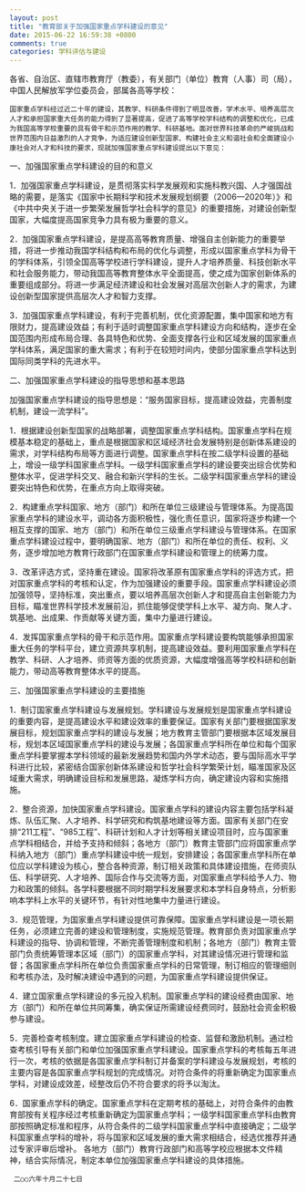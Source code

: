```yaml
---
layout: post
title: "教育部关于加强国家重点学科建设的意见"
date: 2015-06-22 16:59:38 +0800
comments: true
categories: 学科评估与建设
---
```


 
各省、自治区、直辖市教育厅（教委），有关部门（单位）教育（人事）司（局），中国人民解放军学位委员会，部属各高等学校：

    国家重点学科经过近二十年的建设，其教学、科研条件得到了明显改善，学术水平、培养高层次人才和承担国家重大任务的能力得到了显著提高，促进了高等学校学科结构的调整和优化，已成为我国高等学校重要的具有骨干和示范作用的教学、科研基地。面对世界科技革命的严峻挑战和世界范围内日益激烈的人才竞争，为适应建设创新型国家、构建社会主义和谐社会和全面建设小康社会对人才和科技的要求，现就加强国家重点学科建设提出以下意见：

一、加强国家重点学科建设的目的和意义

1．加强国家重点学科建设，是贯彻落实科学发展观和实施科教兴国、人才强国战略的需要，是落实《国家中长期科学和技术发展规划纲要（2006—2020年）》和《中共中央关于进一步繁荣发展哲学社会科学的意见》的重要措施，对建设创新型国家，大幅度提高国家竞争力具有极为重要的意义。

2．加强国家重点学科建设，是提高高等教育质量、增强自主创新能力的重要举措，将进一步推动我国学科结构和布局的优化与调整，形成以国家重点学科为骨干的学科体系，引领全国高等学校进行学科建设，提升人才培养质量、科技创新水平和社会服务能力，带动我国高等教育整体水平全面提高，使之成为国家创新体系的重要组成部分。将进一步满足经济建设和社会发展对高层次创新人才的需求，为建设创新型国家提供高层次人才和智力支撑。

3．加强国家重点学科建设，有利于完善机制，优化资源配置，集中国家和地方有限财力，提高建设效益；有利于适时调整国家重点学科建设方向和结构，逐步在全国范围内形成布局合理、各具特色和优势、全面支撑各行业和区域发展的国家重点学科体系，满足国家的重大需求；有利于在较短时间内，使部分国家重点学科达到国际同类学科的先进水平。

二、加强国家重点学科建设的指导思想和基本思路

加强国家重点学科建设的指导思想是：“服务国家目标，提高建设效益，完善制度机制，建设一流学科”。

1．根据建设创新型国家的战略部署，调整国家重点学科结构。国家重点学科在规模基本稳定的基础上，重点是根据国家和区域经济社会发展特别是创新体系建设的需求，对学科结构布局等方面进行调整。国家重点学科在按二级学科设置的基础上，增设一级学科国家重点学科。一级学科国家重点学科的建设要突出综合优势和整体水平，促进学科交叉、融合和新兴学科的生长。二级学科国家重点学科的建设要突出特色和优势，在重点方向上取得突破。

2．构建重点学科国家、地方（部门）和所在单位三级建设与管理体系。为提高国家重点学科的建设水平，调动各方面积极性，强化责任意识，国家将逐步构建一个相互支撑的国家、地方（部门）和所在单位三级重点学科建设与管理体系。在国家重点学科建设过程中，要明确国家、地方（部门）和所在单位的责任、权利、义务，逐步增加地方教育行政部门在国家重点学科建设和管理上的统筹力度。

3．改革评选方式，坚持重在建设。国家将改革原有国家重点学科的评选方式，把对国家重点学科的考核和认定，作为加强建设的重要手段。国家重点学科建设必须加强领导，坚持标准，突出重点，要以培养高层次创新人才和提高自主创新能力为目标，瞄准世界科学技术发展前沿，抓住能够促使学科上水平、凝方向、聚人才、筑基地、出成果、作贡献等关键方面，集中力量进行建设。

4．发挥国家重点学科的骨干和示范作用。国家重点学科建设要构筑能够承担国家重大任务的学科平台，建立资源共享机制，提高建设效益。要利用国家重点学科在教学、科研、人才培养、师资等方面的优质资源，大幅度增强高等学校科研和创新能力，带动高等教育整体水平的提高。

三、加强国家重点学科建设的主要措施

1．制订国家重点学科建设与发展规划。学科建设与发展规划是国家重点学科建设的重要内容，是提高建设水平和建设效率的重要保证。国家有关部门要根据国家发展目标，规划国家重点学科的建设与发展；地方教育主管部门要根据本区域发展目标，规划本区域国家重点学科的建设与发展；各国家重点学科所在单位和每个国家重点学科要掌握本学科领域的最新发展趋势和国内外学术动态，要与国际高水平学科进行比较，紧密结合国家创新体系建设和哲学社会科学繁荣计划，瞄准国家及区域重大需求，明确建设目标和发展思路，凝炼学科方向，确定建设内容和实施措施。

2．整合资源，加快国家重点学科建设。国家重点学科的建设内容主要包括学科凝炼、队伍汇聚、人才培养、科学研究和构筑基地建设等方面。国家有关部门在安排“211工程”、“985工程”、科研计划和人才计划等相关建设项目时，应与国家重点学科相结合，并给予支持和倾斜；各地方（部门）教育主管部门应将国家重点学科纳入地方（部门）重点学科建设中统一规划，安排建设；各国家重点学科所在单位应以学科建设为核心，整合各种资源，制订相关政策和具体建设措施，在师资队伍、科学研究、人才培养、国际合作与交流等方面，对国家重点学科给予人力、物力和政策的倾斜。各学科要根据不同时期学科发展要求和本学科自身特点，分析影响本学科上水平的关键环节，有针对性地集中力量进行建设。

3．规范管理，为国家重点学科建设提供可靠保障。国家重点学科建设是一项长期任务，必须建立完善的建设和管理制度，实施规范管理。教育部负责对国家重点学科建设的指导、协调和管理，不断完善管理制度和机制；各地方（部门）教育主管部门负责统筹管理本区域（部门）的国家重点学科，对其建设情况进行管理和监督；各国家重点学科所在单位负责国家重点学科的日常管理，制订相应的管理细则和考核办法，及时解决建设中遇到的问题，为国家重点学科建设提供保证。

4．建立国家重点学科建设的多元投入机制。国家重点学科的建设经费由国家、地方（部门）和所在单位共同筹集，确实保证所需建设经费同时，鼓励社会资金积极参与建设。

5．完善检查考核制度。建立国家重点学科建设的检查、监督和激励机制。通过检查考核引导有关部门和单位加强国家重点学科建设。国家重点学科的考核每五年进行一次，考核的依据是各国家重点学科制订并备案的学科建设与发展规划，考核的主要内容是各国家重点学科规划的完成情况。对符合条件的将重新确定为国家重点学科，对建设成效差，经整改后仍不符合要求的将予以淘汰。

6．国家重点学科的确定。国家重点学科在定期考核的基础上，对符合条件的由教育部按有关程序经过考核重新确定为国家重点学科；一级学科国家重点学科由教育部按照确定标准和程序，从符合条件的二级学科国家重点学科中直接确定；二级学科国家重点学科的增补，将与国家和区域发展的重大需求相结合，经选优推荐并通过专家评审后增补。
各地方（部门）教育行政部门和高等学校应根据本文件精神，结合实际情况，制定本单位加强国家重点学科建设的具体措施。

     二○○六年十月二十七日

 

